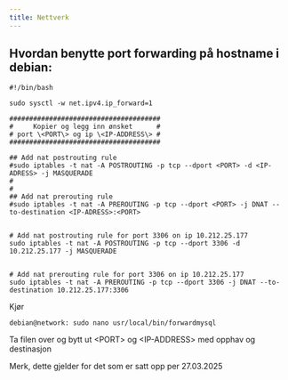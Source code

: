 ```yaml
---
title: Nettverk
---
```

## Hvordan benytte port forwarding på hostname i debian:

```
#!/bin/bash

sudo sysctl -w net.ipv4.ip_forward=1

######################################
#     Kopier og legg inn ønsket      #
# port \<PORT\> og ip \<IP-ADDRESS\> #
######################################

## Add nat postrouting rule
#sudo iptables -t nat -A POSTROUTING -p tcp --dport <PORT> -d <IP-ADRESS> -j MASQUERADE
#
#
## Add nat prerouting rule
#sudo iptables -t nat -A PREROUTING -p tcp --dport <PORT> -j DNAT --to-destination <IP-ADRESS>:<PORT>


# Add nat postrouting rule for port 3306 on ip 10.212.25.177
sudo iptables -t nat -A POSTROUTING -p tcp --dport 3306 -d 10.212.25.177 -j MASQUERADE


# Add nat prerouting rule for port 3306 on ip 10.212.25.177
sudo iptables -t nat -A PREROUTING -p tcp --dport 3306 -j DNAT --to-destination 10.212.25.177:3306
```

Kjør
```
debian@network: sudo nano usr/local/bin/forwardmysql
```

Ta filen over og bytt ut \<PORT\> og \<IP-ADDRESS\> med opphav og destinasjon


Merk, dette gjelder for det som er satt opp per 27.03.2025
